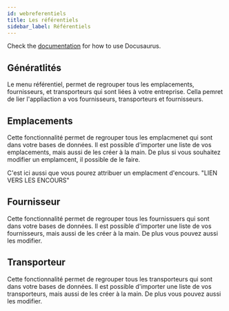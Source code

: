 ```yaml
---
id: webreferentiels
title: Les référentiels
sidebar_label: Référentiels
---
```


Check the [documentation](https://docusaurus.io) for how to use Docusaurus.

## Génératlités

Le menu référentiel, permet de regrouper tous les emplacements, fournisseurs, et transporteurs qui sont liées à votre entreprise. Cella pemret de lier l'appliaction a vos fournisseurs, transporteurs et fournisseurs. 

## Emplacements

Cette fonctionnalité permet de regrouper tous les emplacmenet qui sont dans votre bases de données.
Il est possible d'importer une liste de vos emplacements, mais aussi de les créer à la main. 
De plus si vous souhaitez modifier un emplamcent, il possible de le faire.  

C'est ici aussi que vous pourez attribuer un emplacment d'encours. "LIEN VERS LES ENCOURS" 

## Fournisseur

Cette fonctionnalité permet de regrouper tous les fournissuers qui sont dans votre bases de données. 
Il est possible d'importer une liste de vos fournisseurs, mais aussi de les créer à la main.
De plus vous pouvez aussi les modifier. 

## Transporteur

Cette fonctionnalité permet de regrouper tous les transporteurs qui sont dans votre bases de données. 
Il est possible d'importer une liste de vos transporteurs, mais aussi de les créer à la main.
De plus vous pouvez aussi les modifier. 
